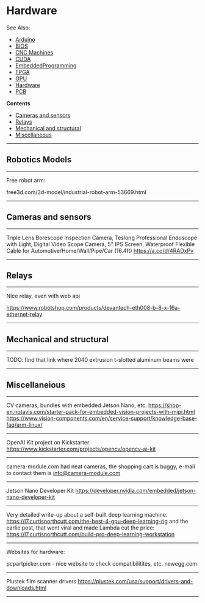 # Hardware

See Also:

  - [Arduino](Arduino.md)
  - [BIOS](BIOS.md)  
  - [CNC Machines](CNC.md)
  - [CUDA](CUDA.md)
  - [EmbeddedProgramming](EmbeddedProgramming.md)
  - [FPGA](FPGA.md)
  - [GPU](GPU.md)
  - [Hardware](Hardware.md)
  - [PCB](PCB.md)

**Contents**

  - [Cameras and sensors](Hardware.md#cameras-and-sensors)
  - [Relays](Hardware.md#relays)
  - [Mechanical and structural](Hardware.md#mechanical-and-structural)
  - [Miscellaneous](Hardware.md#miscellaneious)

---

## Robotics Models

---

Free robot arm:

free3d.com/3d-model/industrial-robot-arm-53669.html

---

## Cameras and sensors

---

Triple Lens Borescope Inspection Camera, Teslong Professional Endoscope with Light, Digital Video Scope Camera, 5" IPS Screen, Waterproof Flexible Cable for Automotive/Home/Wall/Pipe/Car (16.4ft) https://a.co/d/4RADxPv

---

## Relays

---

Nice relay, even with web api

https://www.robotshop.com/products/devantech-eth008-b-8-x-16a-ethernet-relay

---

## Mechanical and structural

---

TODO: find that link where 2040 extrusion t-slotted aluminum beams were

---

## Miscellaneious

---

CV cameras, bundles with embedded Jetson Nano, etc.
https://shop-en.notavis.com/starter-pack-for-embedded-vision-projects-with-mipi.html
https://www.vision-components.com/en/service-support/knowledge-base-faq/arm-linux/

---

OpenAI Kit project on Kickstarter
https://www.kickstarter.com/projects/opencv/opencv-ai-kit

---

camera-module.com had neat cameras, the shopping cart is buggy,
e-mail to contact them is info@camera-module.com

---

Jetson Nano Developer Kit
https://developer.nvidia.com/embedded/jetson-nano-developer-kit

---

Very detailed write-up about a self-built deep learning machine.
https://l7.curtisnorthcutt.com/the-best-4-gpu-deep-learning-rig
and the earlie post, that went viral and made Lambda cut the price:
https://l7.curtisnorthcutt.com/build-pro-deep-learning-workstation

---

Websites for hardware:

pcpartpicker.com - nice website to check compatibilitites, etc.
newegg.com

---

Plustek film scanner drivers
https://plustek.com/usa/support/drivers-and-downloads.html

---